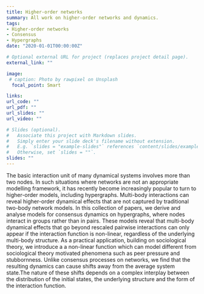 ```yaml
---
title: Higher-order networks
summary: All work on higher-order networks and dynamics.
tags:
- Higher-order networks
- Consensus
- Hypergraphs
date: "2020-01-01T00:00:00Z"

# Optional external URL for project (replaces project detail page).
external_link: ""

image:
 # caption: Photo by rawpixel on Unsplash
  focal_point: Smart

links:
url_code: ""
url_pdf: ""
url_slides: ""
url_video: ""

# Slides (optional).
#   Associate this project with Markdown slides.
#   Simply enter your slide deck's filename without extension.
#   E.g. `slides = "example-slides"` references `content/slides/example-slides.md`.
#   Otherwise, set `slides = ""`.
slides: ""
---
```


The basic interaction unit of many dynamical systems involves more than two nodes. In such situations where networks are not an appropriate modelling framework, it has recently become increasingly popular to turn to higher-order models, including hypergraphs. Multi-body interactions can reveal higher-order dynamical effects that are not captured by traditional two-body network models. In this collection of papers, we derive and analyse  models for consensus dynamics on hypergraphs, where nodes interact in groups rather than in pairs. These models reveal that  multi-body dynamical effects that go beyond rescaled pairwise interactions can only appear if the interaction function is non-linear, regardless of the underlying multi-body structure. As a practical application, building on sociological theory, we introduce a a non-linear function which can model different from sociological theory motivated phenomena such as peer pressure and stubbornness. Unlike consensus processes on networks, we find that the resulting dynamics can cause shifts away from the average system state.The nature of these shifts depends on a complex interplay between the distribution of the initial states, the underlying structure and the form of the interaction function.